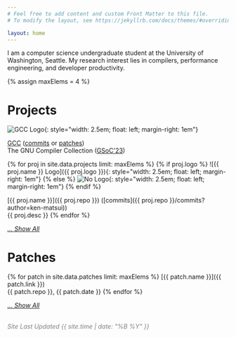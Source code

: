 ```yaml
---
# Feel free to add content and custom Front Matter to this file.
# To modify the layout, see https://jekyllrb.com/docs/themes/#overriding-theme-defaults

layout: home
---
```


I am a computer science undergraduate student at the University of Washington, Seattle.  My research interest lies in compilers, performance engineering, and developer productivity.

{% assign maxElems = 4 %}

# Projects

![GCC Logo](https://gcc.gnu.org/img/gccegg-65.png){: style="width: 2.5em; float: left; margin-right: 1em"}

[GCC](https://gcc.gnu.org) ([commits](https://github.com/gcc-mirror/gcc/commits?author=ken-matsui) or [patches](https://gcc.gnu.org/git/?p=gcc.git&a=search&h=HEAD&st=author&s=kmatsui%40gcc.gnu.org))<br>
The GNU Compiler Collection ([GSoC'23](https://summerofcode.withgoogle.com/programs/2023/projects/SuvI1tlp))

{% for proj in site.data.projects limit: maxElems %}
  {% if proj.logo %}
![{{ proj.name }} Logo]({{ proj.logo }}){: style="width: 2.5em; float: left; margin-right: 1em"}
  {% else %}
![No Logo](){: style="width: 2.5em; float: left; margin-right: 1em"}
  {% endif %}

  [{{ proj.name }}]({{ proj.repo }}) ([commits]({{ proj.repo }}/commits?author=ken-matsui))<br>
  {{ proj.desc }}
{% endfor %}

*[... Show All](/projects)*

# Patches

{% for patch in site.data.patches limit: maxElems %}
  [{{ patch.name }}]({{ patch.link }})<br>
  {{ patch.repo }}, {{ patch.date }}
{% endfor %}

*[... Show All](/patches)*

<br>
<em style="color: #828282;">Site Last Updated {{ site.time | date: "%B %Y" }}</em>
